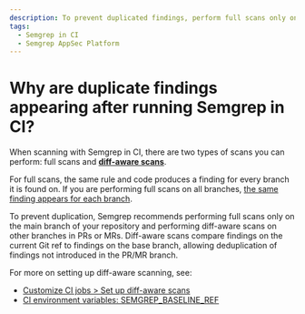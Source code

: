 ```yaml
---
description: To prevent duplicated findings, perform full scans only on the main branch of your repository.
tags:
  - Semgrep in CI
  - Semgrep AppSec Platform
---
```


# Why are duplicate findings appearing after running Semgrep in CI?

When scanning with Semgrep in CI, there are two types of scans you can perform: full scans and [**diff-aware scans**](/deployment/customize-ci-jobs#set-up-diff-aware-scans).

For full scans, the same rule and code produces a finding for every branch it is found on. If you are performing full scans on all branches, [the same finding appears for each branch](/semgrep-code/remove-duplicates).

To prevent duplication, Semgrep recommends performing full scans only on the main branch of your repository and performing diff-aware scans on other branches in PRs or MRs. Diff-aware scans compare findings on the current Git ref to findings on the base branch, allowing deduplication of findings not introduced in the PR/MR branch.

For more on setting up diff-aware scanning, see:

* [Customize CI jobs > Set up diff-aware scans](/deployment/customize-ci-jobs#set-up-diff-aware-scans)
* [CI environment variables: SEMGREP_BASELINE_REF](/docs/semgrep-ci/ci-environment-variables/#semgrep_baseline_ref)
